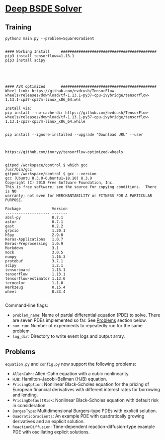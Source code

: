 # [Deep BSDE Solver](https://arxiv.org/abs/1707.02568) 


## Training

```
python3 main.py --problem=SquareGradient


#### Working Install     ###########################################
pip3 install tensorflow==1.13.1
pip3 install scipy





#### AVX optimized       ###########################################
Wheel link: https://github.com/evdcush/TensorFlow-wheels/releases/download/tf-1.13.1-py37-cpu-ivybridge/tensorflow-1.13.1-cp37-cp37m-linux_x86_64.whl

Install via:
pip install --no-cache-dir https://github.com/evdcush/TensorFlow-wheels/releases/download/tf-1.13.1-py37-cpu-ivybridge/tensorflow-1.13.1-cp37-cp37m-linux_x86_64.while


pip install --ignore-installed --upgrade "Download URL" --user



https://github.com/inoryy/tensorflow-optimized-wheels


gitpod /workspace/control $ which gcc
/usr/bin/gcc
gitpod /workspace/control $ gcc --version
gcc (Ubuntu 8.3.0-6ubuntu1~18.10) 8.3.0
Copyright (C) 2018 Free Software Foundation, Inc.
This is free software; see the source for copying conditions.  There is NO
warranty; not even for MERCHANTABILITY or FITNESS FOR A PARTICULAR PURPOSE.

Package              Version
-------------------- -------
absl-py              0.7.1
astor                0.7.1
gast                 0.2.2
grpcio               1.20.1
h5py                 2.9.0
Keras-Applications   1.0.7
Keras-Preprocessing  1.0.9
Markdown             3.1
mock                 3.0.5
numpy                1.16.3
protobuf             3.7.1
scipy                1.2.1
tensorboard          1.13.1
tensorflow           1.13.1
tensorflow-estimator 1.13.0
termcolor            1.1.0
Werkzeug             0.15.4
wheel                0.33.4


```




Command-line flags:

* `problem_name`: Name of partial differential equation (PDE) to solve.
There are seven PDEs implemented so far. See [Problems](#problems) section below.
* `num_run`: Number of experiments to repeatedly run for the same problem.
* `log_dir`: Directory to write event logs and output array.


## Problems

`equation.py` and `config.py` now support the following problems:

* `AllenCahn`: Allen-Cahn equation with a cubic nonlinearity.
* `HJB`: Hamilton-Jacobi-Bellman (HJB) equation.
* `PricingOption`: Nonlinear Black-Scholes equation for the pricing of European financial derivatives
with different interest rates for borrowing and lending.
* `PricingDefaultRisk`: Nonlinear Black-Scholes equation with default risk in consideration.
* `BurgesType`: Multidimensional Burgers-type PDEs with explicit solution.
* `QuadraticGradients`: An example PDE with quadratically growing derivatives and an explicit solution.
* `ReactionDiffusion`: Time-dependent reaction-diffusion-type example PDE with oscillating explicit solutions.



```